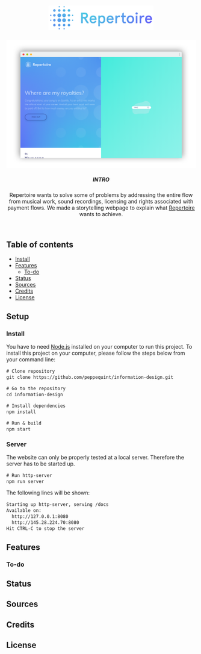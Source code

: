 <h1 align="center">
	<img src="docs/src/img/rpt-logo-gradient-horizontal.png" width="280" />
	<br>
</h1>
<p align="center">
	<img src="docs/src/img/screenshot-test.png" width="1080" />
	<h5 align="center">INTRO</h5>
	<p align="center">
	Repertoire wants to solve some of problems by addressing the
	entire flow from musical work, sound recordings, licensing and
	rights associated with payment flows. We made a storytelling webpage to explain what <a href="https://www.repertoire.network/">Repertoire</a> wants to achieve.
	</p>
</p>
<br>

## Table of contents
* [Install](#install)
* [Features](#features)
	* [To-do](#to-do)
* [Status](#status)
* [Sources](#sources)
* [Credits](#credits)
* [License](#license)

## Setup


### Install
You have to need [Node.js](https://nodejs.org/en/download/) installed on your computer to run this project. To install this project on your computer, please follow the steps below from your command line:

``` shell
# Clone repository
git clone https://github.com/peppequint/information-design.git
```

``` shell
# Go to the repository
cd information-design
```

``` shell
# Install dependencies
npm install
```

``` shell
# Run & build
npm start
```

### Server
The website can only be properly tested at a local server. Therefore the server has to be started up.
``` shell
# Run http-server
npm run server
```

The following lines will be shown:
``` shell
Starting up http-server, serving /docs
Available on:
  http://127.0.0.1:8080
  http://145.28.224.70:8080
Hit CTRL-C to stop the server
```

## Features

### To-do

## Status

## Sources

## Credits

## License
